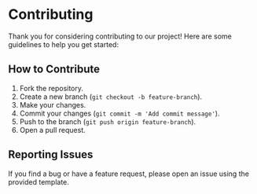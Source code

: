 # Contributing

Thank you for considering contributing to our project! Here are some guidelines to help you get started:

## How to Contribute
1. Fork the repository.
2. Create a new branch (`git checkout -b feature-branch`).
3. Make your changes.
4. Commit your changes (`git commit -m 'Add commit message'`).
5. Push to the branch (`git push origin feature-branch`).
6. Open a pull request.

## Reporting Issues
If you find a bug or have a feature request, please open an issue using the provided template.